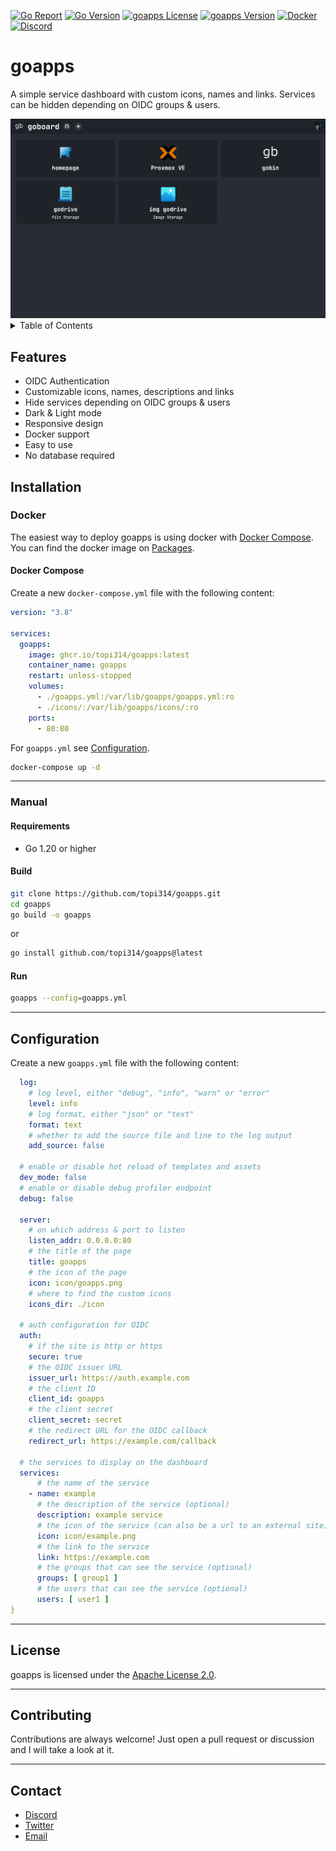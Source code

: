 [![Go Report](https://goreportcard.com/badge/github.com/topi314/goapps)](https://goreportcard.com/report/github.com/topi314/goapps)
[![Go Version](https://img.shields.io/github/go-mod/go-version/topi314/goapps)](https://golang.org/doc/devel/release.html)
[![goapps License](https://img.shields.io/github/license/topi314/goapps)](LICENSE)
[![goapps Version](https://img.shields.io/github/v/tag/topi314/goapps?label=release)](https://github.com/topi314/goapps/releases/latest)
[![Docker](https://github.com/topi314/goapps/actions/workflows/docker.yml/badge.svg)](https://github.com/topi314/goapps/actions/workflows/docker.yml)
[![Discord](https://discordapp.com/api/guilds/608506410803658753/embed.png?style=shield)](https://discord.gg/sD3ABd5)

# goapps

A simple service dashboard with custom icons, names and links.
Services can be hidden depending on OIDC groups & users.

<img src=".github/preview.png" alt="preview">

<details>
<summary>Table of Contents</summary>

- [Features](#features)
- [Installation](#installation)
  - [Docker](#docker)
    - [Docker Compose](#docker-compose)
  - [Manual](#manual)
    - [Requirements](#requirements)
    - [Build](#build)
    - [Run](#run)
- [Configuration](#configuration)
- [License](#license)
- [Contributing](#contributing)
- [Contact](#contact)
</details>

## Features

- OIDC Authentication
- Customizable icons, names, descriptions and links
- Hide services depending on OIDC groups & users
- Dark & Light mode
- Responsive design
- Docker support
- Easy to use
- No database required

## Installation

### Docker

The easiest way to deploy goapps is using docker with [Docker Compose](https://docs.docker.com/compose/). You can find the docker image on [Packages](https://github.com/topi314/goapps/pkgs/container/goapps).

#### Docker Compose

Create a new `docker-compose.yml` file with the following content:

```yaml
version: "3.8"

services:
  goapps:
    image: ghcr.io/topi314/goapps:latest
    container_name: goapps
    restart: unless-stopped
    volumes:
      - ./goapps.yml:/var/lib/goapps/goapps.yml:ro
      - ./icons/:/var/lib/goapps/icons/:ro
    ports:
      - 80:80
```

For `goapps.yml` see [Configuration](#configuration).

```bash
docker-compose up -d
```

---

### Manual


#### Requirements

- Go 1.20 or higher

#### Build

```bash
git clone https://github.com/topi314/goapps.git
cd goapps
go build -o goapps
```

or

```bash
go install github.com/topi314/goapps@latest
```

#### Run

```bash
goapps --config=goapps.yml
```

---

## Configuration

Create a new `goapps.yml` file with the following content:


```yml
  log:
    # log level, either "debug", "info", "warn" or "error"
    level: info
    # log format, either "json" or "text"
    format: text
    # whether to add the source file and line to the log output
    add_source: false

  # enable or disable hot reload of templates and assets
  dev_mode: false
  # enable or disable debug profiler endpoint
  debug: false

  server:
    # on which address & port to listen
    listen_addr: 0.0.0.0:80
    # the title of the page
    title: goapps
    # the icon of the page
    icon: icon/goapps.png
    # where to find the custom icons
    icons_dir: ./icon

  # auth configuration for OIDC
  auth:
    # if the site is http or https
    secure: true
    # the OIDC issuer URL
    issuer_url: https://auth.example.com
    # the client ID
    client_id: goapps
    # the client secret
    client_secret: secret
    # the redirect URL for the OIDC callback
    redirect_url: https://example.com/callback

  # the services to display on the dashboard
  services:
      # the name of the service
    - name: example
      # the description of the service (optional)
      description: example service
      # the icon of the service (can also be a url to an external site) (optional)
      icon: icon/example.png
      # the link to the service
      link: https://example.com
      # the groups that can see the service (optional)
      groups: [ group1 ]
      # the users that can see the service (optional)
      users: [ user1 ]
}
```

---

## License

goapps is licensed under the [Apache License 2.0](/LICENSE).

---

## Contributing

Contributions are always welcome! Just open a pull request or discussion and I will take a look at it.

---

## Contact

- [Discord](https://discord.gg/sD3ABd5)
- [Twitter](https://twitter.com/topi314)
- [Email](mailto:git@topi.wtf)
